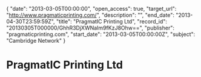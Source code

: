 {
  "date": "2013-03-05T00:00:00", 
  "open_access": true, 
  "target_url": "http://www.pragmaticprinting.com/", 
  "description": "", 
  "end_date": "2013-04-30T23:59:59Z", 
  "title": "PragmatIC Printing Ltd", 
  "record_id": "20130305T000000/GhhR3DjXWNaIm9fKzJ8Ohw==", 
  "publisher": "pragmaticprinting.com", 
  "start_date": "2013-03-05T00:00:00Z", 
  "subject": "Cambridge Network"
}

# PragmatIC Printing Ltd

